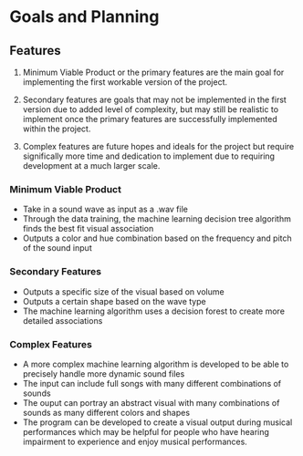 # Goals and Planning

## Features

1. Minimum Viable Product or the primary features are the main goal for implementing the first workable version of the project. 

2. Secondary features are goals that may not be implemented in the first version due to added level of complexity, but may still be realistic to implement once the primary features are successfully implemented within the project.

3. Complex features are future hopes and ideals for the project but require significally more time and dedication to implement due to requiring development at a much larger scale. 

### Minimum Viable Product

+ Take in a sound wave as input as a .wav file
+ Through the data training, the machine learning decision tree algorithm finds the best fit visual association
+ Outputs a color and hue combination based on the frequency and pitch of the sound input

### Secondary Features

+ Outputs a specific size of the visual based on volume
+ Outputs a certain shape based on the wave type
+ The machine learning algorithm uses a decision forest to create more detailed associations

### Complex Features

+ A more complex machine learning algorithm is developed to be able to precisely handle more dynamic sound files
+ The input can include full songs with many different combinations of sounds
+ The ouput can portray an abstract visual with many combinations of sounds as many different colors and shapes
+ The program can be developed to create a visual output during musical performances which may be helpful for people who have hearing impairment to experience and enjoy musical performances.
